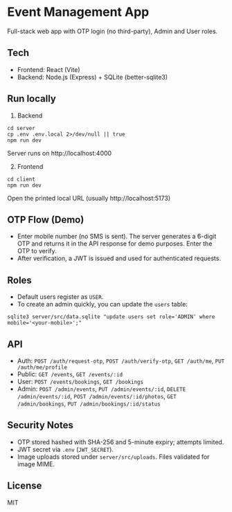 # Event Management App

Full-stack web app with OTP login (no third-party), Admin and User roles.

## Tech
- Frontend: React (Vite)
- Backend: Node.js (Express) + SQLite (better-sqlite3)

## Run locally

1) Backend
```
cd server
cp .env .env.local 2>/dev/null || true
npm run dev
```
Server runs on http://localhost:4000

2) Frontend
```
cd client
npm run dev
```
Open the printed local URL (usually http://localhost:5173)

## OTP Flow (Demo)
- Enter mobile number (no SMS is sent). The server generates a 6-digit OTP and returns it in the API response for demo purposes. Enter the OTP to verify.
- After verification, a JWT is issued and used for authenticated requests.

## Roles
- Default users register as `USER`.
- To create an admin quickly, you can update the `users` table:
```
sqlite3 server/src/data.sqlite "update users set role='ADMIN' where mobile='<your-mobile>';"
```

## API
- Auth: `POST /auth/request-otp`, `POST /auth/verify-otp`, `GET /auth/me`, `PUT /auth/me/profile`
- Public: `GET /events`, `GET /events/:id`
- User: `POST /events/bookings`, `GET /bookings`
- Admin: `POST /admin/events`, `PUT /admin/events/:id`, `DELETE /admin/events/:id`, `POST /admin/events/:id/photos`, `GET /admin/bookings`, `PUT /admin/bookings/:id/status`

## Security Notes
- OTP stored hashed with SHA-256 and 5-minute expiry; attempts limited.
- JWT secret via `.env` (`JWT_SECRET`).
- Image uploads stored under `server/src/uploads`. Files validated for image MIME.

## License
MIT
